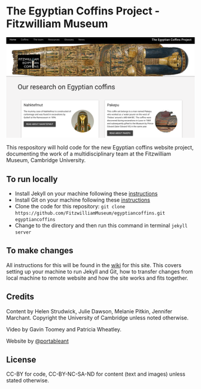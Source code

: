 # The Egyptian Coffins Project - Fitzwilliam Museum

![](/images/screenshots/coffins.png)

This respository will hold code for the new Egyptian coffins website project, documenting the work of a multidisciplinary 
team at the Fitzwilliam Museum, Cambridge University.

## To run locally 

* Install Jekyll on your machine following these [instructions](https://jekyllrb.com/docs/installation/)
* Install Git on your machine following these [instructions](https://git-scm.com/book/en/v2/Getting-Started-Installing-Git)
* Clone the code for this repository:
   `git clone https://github.com/FitzwilliamMuseum/egyptiancoffins.git egyptiancoffins`
* Change to the directory and then run this command in terminal `jekyll server`
   
## To make changes

All instructions for this will be found in the [wiki](https://github.com/FitzwilliamMuseum/egyptiancoffins/wiki) for this site. This covers setting up your machine to run Jekyll and Git, how to transfer changes from local machine to remote website and how the site works and fits together.

## Credits

Content by Helen Strudwick, Julie Dawson, Melanie Pitkin, Jennifer Marchant. Copyright the University of Cambridge unless noted otherwise. 

Video by Gavin Toomey and Patricia Wheatley. 

Website by [@portableant](https://github.com/portableant)

## License

CC-BY for code, CC-BY-NC-SA-ND for content (text and images) unless stated otherwise.
